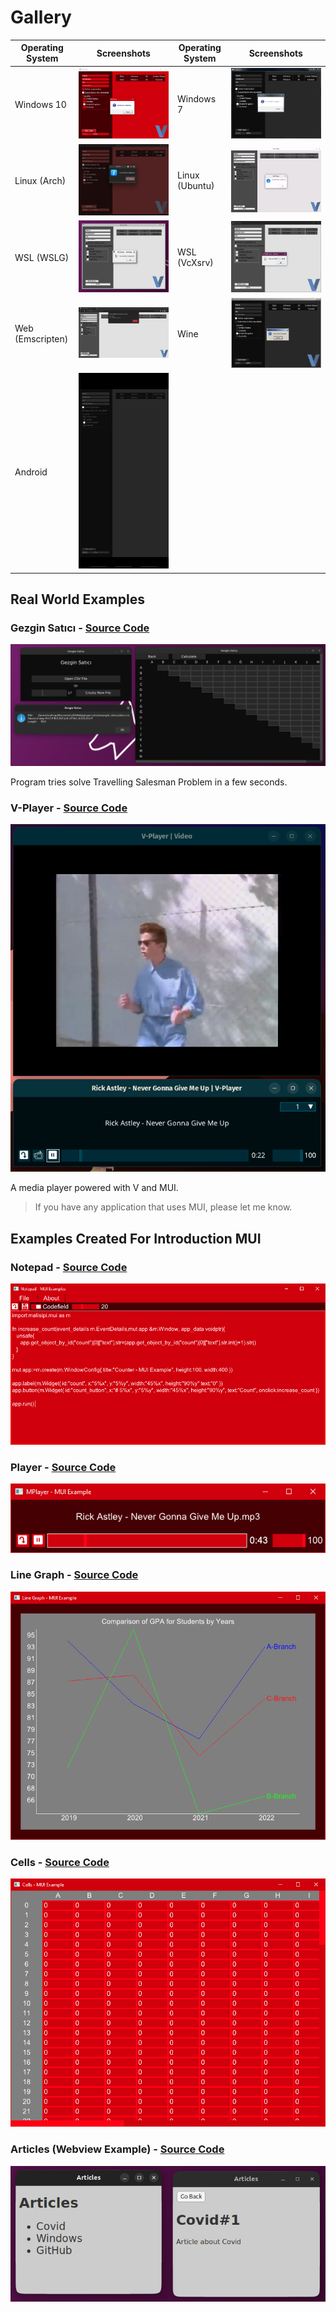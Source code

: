 # Gallery

|Operating System |Screenshots                                     |Operating System |Screenshots                                     |
|-----------------|------------------------------------------------|-----------------|------------------------------------------------|
| Windows 10      |![Windows](./pictures/windows.png "Windows 10") | Windows 7       |![Windows7](./pictures/windows7.png "Windows 7")|
| Linux (Arch)    |![Linux](./pictures/linux.png "Linux")          | Linux (Ubuntu)  |![Ubuntu](./pictures/ubuntu.png "Ubuntu")       |
| WSL (WSLG)      |![WSLG](./pictures/wslg.png "WSLG")             | WSL (VcXsrv)    |![VcXsrv](./pictures/vcxsrv.png "VcXsrv")       |
| Web (Emscripten)|![Web](./pictures/web.png "Web")                | Wine            |![Wine](./pictures/wine.png "Wine")             |
| Android         |![Android](./pictures/android.png "Android")    |                 |                                                |

## Real World Examples

### Gezgin Satıcı - [Source Code](https://github.com/malisipi/gezgin-satici)

![Gezgin Satıcı](./pictures/gezgin-satici.png "Gezgin Satıcı")

Program tries solve Travelling Salesman Problem in a few seconds.

### V-Player - [Source Code](https://github.com/malisipi/v-player)

![V-Player](./pictures/vplayer.png "V-Player")

A media player powered with V and MUI.

> If you have any application that uses MUI, please let me know.

## Examples Created For Introduction MUI

### Notepad - [Source Code](./examples/notepad.v)

![Notepad](./pictures/notepad.png "Notepad")

### Player - [Source Code](./examples/player.v)

![Player](./pictures/player.png "Player")

### Line Graph - [Source Code](./examples/line_graph.v)

![Line Graph](./pictures/line_graph.png "Line Graph")

### Cells - [Source Code](./examples/cells.v)

![Cells](./pictures/cells.png "Cells")

### Articles (Webview Example) - [Source Code](./examples/webview/articles/)

![Articles](./pictures/articles.png)
